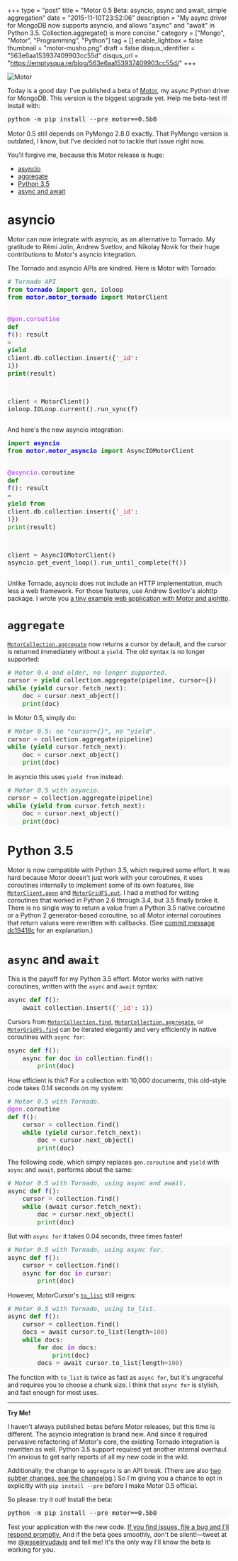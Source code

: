 +++
type = "post"
title = "Motor 0.5 Beta: asyncio, async and await, simple aggregation"
date = "2015-11-10T23:52:06"
description = "My async driver for MongoDB now supports asyncio, and allows \"async\" and \"await\" in Python 3.5. Collection.aggregate() is more concise."
category = ["Mongo", "Motor", "Programming", "Python"]
tag = []
enable_lightbox = false
thumbnail = "motor-musho.png"
draft = false
disqus_identifier = "563e6aa153937409903cc55d"
disqus_url = "https://emptysqua.re/blog/563e6aa153937409903cc55d/"
+++

<p><img style="display:block; margin-left:auto; margin-right:auto;" src="motor-musho.png" alt="Motor" title="motor-musho.png" border="0" /></p>
<p>Today is a good day: I've published a beta of <a href="http://motor.readthedocs.org/en/stable/">Motor</a>, my async Python driver for MongoDB. This version is the biggest upgrade yet. Help me beta-test it! Install with:</p>
<div class="codehilite" style="background: #f8f8f8"><pre style="line-height: 125%">python -m pip install --pre motor==0.5b0
</pre></div>


<p>Motor 0.5 still depends on PyMongo 2.8.0 exactly. That PyMongo version is outdated, I know, but I've decided not to tackle that issue right now.</p>
<p>You'll forgive me, because this Motor release is huge:</p>
<div class="toc">
<ul>
<li><a href="#asyncio">asyncio</a></li>
<li><a href="#aggregate">aggregate</a></li>
<li><a href="#python-35">Python 3.5</a></li>
<li><a href="#async-and-await">async and await</a></li>
</ul>
</div>
<h1 id="asyncio">asyncio</h1>
<p>Motor can now integrate with asyncio, as an alternative to Tornado. My gratitude
to R&eacute;mi Jolin, Andrew Svetlov, and Nikolay Novik for their huge contributions to
Motor's asyncio integration.</p>
<p>The Tornado and asyncio APIs are kindred. Here is Motor with Tornado:</p>
<div class="codehilite" style="background: #f8f8f8"><pre style="line-height: 125%"><span style="color: #408080; font-style: italic"># Tornado API</span>
<span style="color: #008000; font-weight: bold">from</span> <span style="color: #0000FF; font-weight: bold">tornado</span> <span style="color: #008000; font-weight: bold">import</span> gen, ioloop
<span style="color: #008000; font-weight: bold">from</span> <span style="color: #0000FF; font-weight: bold">motor.motor_tornado</span> <span style="color: #008000; font-weight: bold">import</span> MotorClient

<span style="color: #AA22FF">@gen.coroutine</span>
<span style="color: #008000; font-weight: bold">def</span> <span style="color: #0000FF">f</span>():
    result <span style="color: #666666">=</span> <span style="color: #008000; font-weight: bold">yield</span> client<span style="color: #666666">.</span>db<span style="color: #666666">.</span>collection<span style="color: #666666">.</span>insert({<span style="color: #BA2121">&#39;_id&#39;</span>: <span style="color: #666666">1</span>})
    <span style="color: #008000; font-weight: bold">print</span>(result)

client <span style="color: #666666">=</span> MotorClient()
ioloop<span style="color: #666666">.</span>IOLoop<span style="color: #666666">.</span>current()<span style="color: #666666">.</span>run_sync(f)
</pre></div>


<p>And here's the new asyncio integration:</p>
<div class="codehilite" style="background: #f8f8f8"><pre style="line-height: 125%"><span style="color: #008000; font-weight: bold">import</span> <span style="color: #0000FF; font-weight: bold">asyncio</span>
<span style="color: #008000; font-weight: bold">from</span> <span style="color: #0000FF; font-weight: bold">motor.motor_asyncio</span> <span style="color: #008000; font-weight: bold">import</span> AsyncIOMotorClient

<span style="color: #AA22FF">@asyncio</span><span style="color: #666666">.</span>coroutine
<span style="color: #008000; font-weight: bold">def</span> <span style="color: #0000FF">f</span>():
    result <span style="color: #666666">=</span> <span style="color: #008000; font-weight: bold">yield from</span> client<span style="color: #666666">.</span>db<span style="color: #666666">.</span>collection<span style="color: #666666">.</span>insert({<span style="color: #BA2121">&#39;_id&#39;</span>: <span style="color: #666666">1</span>})
    <span style="color: #008000">print</span>(result)

client <span style="color: #666666">=</span> AsyncIOMotorClient()
asyncio<span style="color: #666666">.</span>get_event_loop()<span style="color: #666666">.</span>run_until_complete(f())
</pre></div>


<p>Unlike Tornado, asyncio does not include an HTTP implementation, much less a web framework. For those features, use Andrew Svetlov's aiohttp package. I wrote you <a href="http://motor.readthedocs.org/en/latest/tutorial-asyncio.html#a-web-application-with-aiohttp">a tiny example web application with Motor and aiohttp</a>.</p>
<h1 id="aggregate"><code>aggregate</code></h1>
<p><a href="http://motor.readthedocs.org/en/latest/api/motor_collection.html#motor.motor_tornado.MotorCollection.aggregate"><code>MotorCollection.aggregate</code></a> now returns a cursor by default, and the cursor
is returned immediately without a <code>yield</code>. The old syntax is no longer
supported:</p>
<div class="codehilite" style="background: #f8f8f8"><pre style="line-height: 125%"><span style="color: #408080; font-style: italic"># Motor 0.4 and older, no longer supported.</span>
cursor <span style="color: #666666">=</span> <span style="color: #008000; font-weight: bold">yield</span> collection<span style="color: #666666">.</span>aggregate(pipeline, cursor<span style="color: #666666">=</span>{})
<span style="color: #008000; font-weight: bold">while</span> (<span style="color: #008000; font-weight: bold">yield</span> cursor<span style="color: #666666">.</span>fetch_next):
    doc <span style="color: #666666">=</span> cursor<span style="color: #666666">.</span>next_object()
    <span style="color: #008000">print</span>(doc)
</pre></div>


<p>In Motor 0.5, simply do:</p>
<div class="codehilite" style="background: #f8f8f8"><pre style="line-height: 125%"><span style="color: #408080; font-style: italic"># Motor 0.5: no &quot;cursor={}&quot;, no &quot;yield&quot;.</span>
cursor <span style="color: #666666">=</span> collection<span style="color: #666666">.</span>aggregate(pipeline)
<span style="color: #008000; font-weight: bold">while</span> (<span style="color: #008000; font-weight: bold">yield</span> cursor<span style="color: #666666">.</span>fetch_next):
    doc <span style="color: #666666">=</span> cursor<span style="color: #666666">.</span>next_object()
    <span style="color: #008000">print</span>(doc)
</pre></div>


<p>In asyncio this uses <code>yield from</code> instead:</p>
<div class="codehilite" style="background: #f8f8f8"><pre style="line-height: 125%"><span style="color: #408080; font-style: italic"># Motor 0.5 with asyncio.</span>
cursor <span style="color: #666666">=</span> collection<span style="color: #666666">.</span>aggregate(pipeline)
<span style="color: #008000; font-weight: bold">while</span> (<span style="color: #008000; font-weight: bold">yield from</span> cursor<span style="color: #666666">.</span>fetch_next):
    doc <span style="color: #666666">=</span> cursor<span style="color: #666666">.</span>next_object()
    <span style="color: #008000">print</span>(doc)
</pre></div>


<h1 id="python-35">Python 3.5</h1>
<p>Motor is now compatible with Python 3.5, which required some effort.
It was hard because Motor doesn't just work with your coroutines, it uses coroutines internally to implement
some of its own features, like <a href="http://motor.readthedocs.org/en/latest/api/motor_client.html#motor.motor_tornado.MotorClient.open"><code>MotorClient.open</code></a> and <a href="http://motor.readthedocs.org/en/latest/api/gridfs.html#motor.motor_tornado.MotorGridFS.put"><code>MotorGridFS.put</code></a>. I had a method for writing coroutines that worked in Python 2.6 through 3.4, but 3.5 finally broke it. There is no single way to return a value from a Python 3.5 native coroutine
or a Python 2 generator-based coroutine, so all Motor internal coroutines that
return values were rewritten with callbacks. (See <a href="https://github.com/mongodb/motor/commit/dc19418c">commit message dc19418c</a> for an explanation.)</p>
<h1 id="async-and-await"><code>async</code> and <code>await</code></h1>
<p>This is the payoff for my Python 3.5 effort. Motor works with native coroutines, written with the <code>async</code> and
<code>await</code> syntax:</p>
<div class="codehilite" style="background: #f8f8f8"><pre style="line-height: 125%">async <span style="color: #008000; font-weight: bold">def</span> <span style="color: #0000FF">f</span>():
    await collection<span style="color: #666666">.</span>insert({<span style="color: #BA2121">&#39;_id&#39;</span>: <span style="color: #666666">1</span>})
</pre></div>


<p>Cursors from <a href="http://motor.readthedocs.org/en/latest/api/motor_collection.html#motor.motor_tornado.MotorCollection.find"><code>MotorCollection.find</code></a>, <a href="http://motor.readthedocs.org/en/latest/api/motor_collection.html#motor.motor_tornado.MotorCollection.aggregate"><code>MotorCollection.aggregate</code></a>, or
<a href="http://motor.readthedocs.org/en/latest/api/gridfs.html#motor.motor_tornado.MotorGridFS.find"><code>MotorGridFS.find</code></a> can be iterated elegantly and very efficiently in native
coroutines with <code>async for</code>:</p>
<div class="codehilite" style="background: #f8f8f8"><pre style="line-height: 125%">async <span style="color: #008000; font-weight: bold">def</span> <span style="color: #0000FF">f</span>():
    async <span style="color: #008000; font-weight: bold">for</span> doc <span style="color: #AA22FF; font-weight: bold">in</span> collection<span style="color: #666666">.</span>find():
        <span style="color: #008000">print</span>(doc)
</pre></div>


<p>How efficient is this? For a collection with 10,000 documents, this old-style code takes 0.14 seconds on my system:</p>
<div class="codehilite" style="background: #f8f8f8"><pre style="line-height: 125%"><span style="color: #408080; font-style: italic"># Motor 0.5 with Tornado.</span>
<span style="color: #AA22FF">@gen</span><span style="color: #666666">.</span>coroutine
<span style="color: #008000; font-weight: bold">def</span> <span style="color: #0000FF">f</span>():
    cursor <span style="color: #666666">=</span> collection<span style="color: #666666">.</span>find()
    <span style="color: #008000; font-weight: bold">while</span> (<span style="color: #008000; font-weight: bold">yield</span> cursor<span style="color: #666666">.</span>fetch_next):
        doc <span style="color: #666666">=</span> cursor<span style="color: #666666">.</span>next_object()
        <span style="color: #008000">print</span>(doc)
</pre></div>


<p>The following code, which simply replaces <code>gen.coroutine</code> and <code>yield</code> with <code>async</code> and <code>await</code>, performs about the same:</p>
<div class="codehilite" style="background: #f8f8f8"><pre style="line-height: 125%"><span style="color: #408080; font-style: italic"># Motor 0.5 with Tornado, using async and await.</span>
async <span style="color: #008000; font-weight: bold">def</span> <span style="color: #0000FF">f</span>():
    cursor <span style="color: #666666">=</span> collection<span style="color: #666666">.</span>find()
    <span style="color: #008000; font-weight: bold">while</span> (await cursor<span style="color: #666666">.</span>fetch_next):
        doc <span style="color: #666666">=</span> cursor<span style="color: #666666">.</span>next_object()
        <span style="color: #008000">print</span>(doc)
</pre></div>


<p>But with <code>async for</code> it takes 0.04 seconds, three times faster!</p>
<div class="codehilite" style="background: #f8f8f8"><pre style="line-height: 125%"><span style="color: #408080; font-style: italic"># Motor 0.5 with Tornado, using async for.</span>
async <span style="color: #008000; font-weight: bold">def</span> <span style="color: #0000FF">f</span>():
    cursor <span style="color: #666666">=</span> collection<span style="color: #666666">.</span>find()
    async <span style="color: #008000; font-weight: bold">for</span> doc <span style="color: #AA22FF; font-weight: bold">in</span> cursor:
        <span style="color: #008000">print</span>(doc)
</pre></div>


<p>However, MotorCursor's <a href="http://motor.readthedocs.org/en/latest/api/motor_cursor.html#motor.motor_tornado.MotorCursor.to_list"><code>to_list</code></a> still reigns:</p>
<div class="codehilite" style="background: #f8f8f8"><pre style="line-height: 125%"><span style="color: #408080; font-style: italic"># Motor 0.5 with Tornado, using to_list.</span>
async <span style="color: #008000; font-weight: bold">def</span> <span style="color: #0000FF">f</span>():
    cursor <span style="color: #666666">=</span> collection<span style="color: #666666">.</span>find()
    docs <span style="color: #666666">=</span> await cursor<span style="color: #666666">.</span>to_list(length<span style="color: #666666">=100</span>)
    <span style="color: #008000; font-weight: bold">while</span> docs:
        <span style="color: #008000; font-weight: bold">for</span> doc <span style="color: #AA22FF; font-weight: bold">in</span> docs:
            <span style="color: #008000">print</span>(doc)
        docs <span style="color: #666666">=</span> await cursor<span style="color: #666666">.</span>to_list(length<span style="color: #666666">=100</span>)
</pre></div>


<p>The function with <code>to_list</code> is twice as fast as <code>async for</code>, but it's ungraceful and requires you to choose a chunk size. I think that <code>async for</code> is stylish, and fast enough for most uses.</p>
<hr />
<p><strong>Try Me!</strong></p>
<p>I haven't always published betas before Motor releases, but this time is different. The asyncio integration is brand new. And since it required pervasive refactoring of Motor's core, the existing Tornado integration is rewritten as well. Python 3.5 support required yet another internal overhaul. I'm anxious to get early reports of all my new code in the wild.</p>
<p>Additionally, the change to <code>aggregate</code> is an API break. (There are also <a href="http://motor.readthedocs.org/en/latest/changelog.html">two subtler changes, see the changelog</a>.) So I'm giving you a chance to opt in explicitly with <code>pip install --pre</code> before I make Motor 0.5 official.</p>
<p>So please: try it out! Install the beta:</p>
<div class="codehilite" style="background: #f8f8f8"><pre style="line-height: 125%">python -m pip install --pre motor==0.5b0
</pre></div>


<p>Test your application with the new code. <a href="https://jira.mongodb.org/browse/MOTOR/">If you find issues, file a bug and I'll respond promptly.</a> And if the beta goes smoothly, don't be silent!&mdash;tweet at me <a href="https://twitter.com/jessejiryudavis">@jessejiryudavis</a> and tell me! It's the only way I'll know the beta is working for you.</p>

